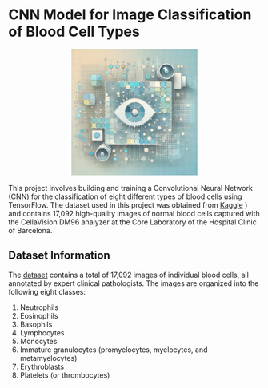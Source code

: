 # CNN Model for Image Classification of Blood Cell Types

<p align="center">
<img src="images/img2.png" width=50% height=50%>
</p>

This project involves building and training a Convolutional Neural Network (CNN) for the classification of eight different types of blood cells using TensorFlow. The dataset used in this project was obtained from [Kaggle](https://www.kaggle.com/datasets/unclesamulus/blood-cells-image-dataset)
) and contains 17,092 high-quality images of normal blood cells captured with the CellaVision DM96 analyzer at the Core Laboratory of the Hospital Clinic of Barcelona.

## Dataset Information
The [dataset](https://www.kaggle.com/datasets/unclesamulus/blood-cells-image-dataset) contains a total of 17,092 images of individual blood cells, all annotated by expert clinical pathologists. The images are organized into the following eight classes:

1. Neutrophils
2. Eosinophils
3. Basophils
4. Lymphocytes
5. Monocytes
6. Immature granulocytes (promyelocytes, myelocytes, and metamyelocytes)
7. Erythroblasts
8. Platelets (or thrombocytes)
